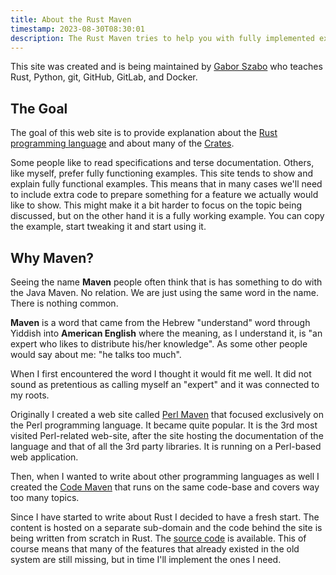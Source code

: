 ```yaml
---
title: About the Rust Maven
timestamp: 2023-08-30T08:30:01
description: The Rust Maven tries to help you with fully implemented examples in the Rust programming language and explanations that work out of the box.
---
```


This site was created and is being maintained by [Gabor Szabo](https://szabgab.com/) who teaches Rust, Python, git, GitHub, GitLab, and Docker.

## The Goal

The goal of this web site is to provide explanation about the [Rust programming language](https://www.rust-lang.org/) and about many of the [Crates](https://crates.io/).

Some people like to read specifications and terse documentation. Others, like myself, prefer fully functioning examples. This site tends to show and explain fully functional examples. This means that in many cases we'll need to include extra code to prepare something for a feature we actually would like to show. This might make it a bit harder to focus on the topic being discussed, but on the other hand it is a fully working example. You can copy the example, start tweaking it and start using it.

## Why Maven?

Seeing the name **Maven** people often think that is has something to do with the Java Maven. No relation. We are just using the same word in the name. There is nothing common.


**Maven** is a word that came from the Hebrew "understand" word through Yiddish into **American English** where the meaning, as I understand it, is "an expert who likes to distribute his/her knowledge". As some other people would say about me: "he talks too much".

When I first encountered the word I thought it would fit me well. It did not sound as pretentious as calling myself an "expert" and it was connected to my roots.

Originally I created a web site called [Perl Maven](https://perlmaven.com/) that focused exclusively on the Perl programming language.
It became quite popular. It is the 3rd most visited Perl-related web-site, after the site hosting the documentation of the language and that of all the 3rd party libraries. It is running on a Perl-based web application.

Then, when I wanted to write about other programming languages as well I created the [Code Maven](https://code-maven.com/) that runs on the same code-base and covers way too many topics.

Since I have started to write about Rust I decided to have a fresh start. The content is hosted on a separate sub-domain and the code behind the site is being written from scratch in Rust. The [source code](https://github.com/szabgab/code-maven.rs) is available. This of course means that many of the features that already existed in the old system are still missing, but in time I'll implement the ones I need.

